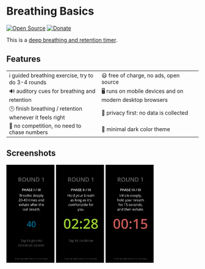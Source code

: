 # Breathing Basics #

[![Open Source](https://badges.frapsoft.com/os/v2/open-source.png?v=103)](https://github.com/JensPiegsa/breathing-basics)
[![Donate](https://img.shields.io/badge/Donate-PayPal-green.svg)](https://www.paypal.com/cgi-bin/webscr?cmd=_s-xclick&hosted_button_id=3WB8AXMP4VY98)

This is a [deep breathing and retention timer](https://jenspiegsa.github.io/breathing-basics/).

## Features ##


|     |     |
| --- | --- |
| ℹ guided breathing exercise, try to do 3-4 rounds | 😃 free of charge, no ads, open source |
| 🔊 auditory cues for breathing and retention | 🖥️ runs on mobile devices and on modern desktop browsers |
| 🕒 finish breathing / retention whenever it feels right | 🚫 privacy first: no data is collected | 
| 🐌 no competition, no need to chase numbers | 🌙 minimal dark color theme |

## Screenshots ##

<img src="screenshots/screenshot-phase-i.png" width="25%"  alt="screenshot phase 1" /> <img src="screenshots/screenshot-phase-ii.png" width="25%" alt="screenshot phase 2" /> <img src="screenshots/screenshot-phase-iii.png" width="25%" alt="screenshot phase 3" />
